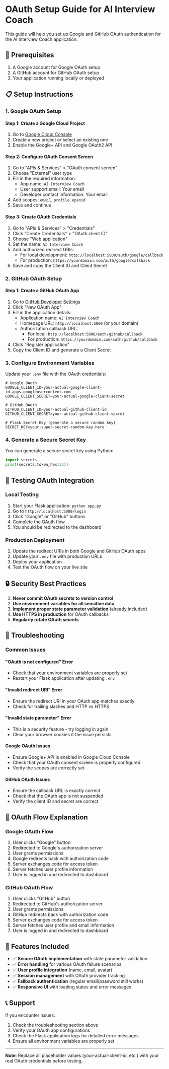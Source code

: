 # OAuth Setup Guide for AI Interview Coach

This guide will help you set up Google and GitHub OAuth authentication for the AI Interview Coach application.

## 🔧 Prerequisites

1. A Google account for Google OAuth setup
2. A GitHub account for GitHub OAuth setup
3. Your application running locally or deployed

## 📋 Setup Instructions

### 1. Google OAuth Setup

#### Step 1: Create a Google Cloud Project
1. Go to [Google Cloud Console](https://console.cloud.google.com/)
2. Create a new project or select an existing one
3. Enable the Google+ API and Google OAuth2 API

#### Step 2: Configure OAuth Consent Screen
1. Go to "APIs & Services" > "OAuth consent screen"
2. Choose "External" user type
3. Fill in the required information:
   - App name: `AI Interview Coach`
   - User support email: Your email
   - Developer contact information: Your email
4. Add scopes: `email`, `profile`, `openid`
5. Save and continue

#### Step 3: Create OAuth Credentials
1. Go to "APIs & Services" > "Credentials"
2. Click "Create Credentials" > "OAuth client ID"
3. Choose "Web application"
4. Set the name: `AI Interview Coach`
5. Add authorized redirect URIs:
   - For local development: `http://localhost:5000/auth/google/callback`
   - For production: `https://yourdomain.com/auth/google/callback`
6. Save and copy the Client ID and Client Secret

### 2. GitHub OAuth Setup

#### Step 1: Create a GitHub OAuth App
1. Go to [GitHub Developer Settings](https://github.com/settings/developers)
2. Click "New OAuth App"
3. Fill in the application details:
   - Application name: `AI Interview Coach`
   - Homepage URL: `http://localhost:5000` (or your domain)
   - Authorization callback URL: 
     - For local: `http://localhost:5000/auth/github/callback`
     - For production: `https://yourdomain.com/auth/github/callback`
4. Click "Register application"
5. Copy the Client ID and generate a Client Secret

### 3. Configure Environment Variables

Update your `.env` file with the OAuth credentials:

```env
# Google OAuth
GOOGLE_CLIENT_ID=your-actual-google-client-id.apps.googleusercontent.com
GOOGLE_CLIENT_SECRET=your-actual-google-client-secret

# GitHub OAuth
GITHUB_CLIENT_ID=your-actual-github-client-id
GITHUB_CLIENT_SECRET=your-actual-github-client-secret

# Flask Secret Key (generate a secure random key)
SECRET_KEY=your-super-secret-random-key-here
```

### 4. Generate a Secure Secret Key

You can generate a secure secret key using Python:

```python
import secrets
print(secrets.token_hex(32))
```

## 🚀 Testing OAuth Integration

### Local Testing
1. Start your Flask application: `python app.py`
2. Go to `http://localhost:5000/login`
3. Click "Google" or "GitHub" buttons
4. Complete the OAuth flow
5. You should be redirected to the dashboard

### Production Deployment
1. Update the redirect URIs in both Google and GitHub OAuth apps
2. Update your `.env` file with production URLs
3. Deploy your application
4. Test the OAuth flow on your live site

## 🔒 Security Best Practices

1. **Never commit OAuth secrets to version control**
2. **Use environment variables for all sensitive data**
3. **Implement proper state parameter validation** (already included)
4. **Use HTTPS in production** for OAuth callbacks
5. **Regularly rotate OAuth secrets**

## 🐛 Troubleshooting

### Common Issues

#### "OAuth is not configured" Error
- Check that your environment variables are properly set
- Restart your Flask application after updating `.env`

#### "Invalid redirect URI" Error
- Ensure the redirect URI in your OAuth app matches exactly
- Check for trailing slashes and HTTP vs HTTPS

#### "Invalid state parameter" Error
- This is a security feature - try logging in again
- Clear your browser cookies if the issue persists

#### Google OAuth Issues
- Ensure Google+ API is enabled in Google Cloud Console
- Check that your OAuth consent screen is properly configured
- Verify the scopes are correctly set

#### GitHub OAuth Issues
- Ensure the callback URL is exactly correct
- Check that the OAuth app is not suspended
- Verify the client ID and secret are correct

## 📝 OAuth Flow Explanation

### Google OAuth Flow
1. User clicks "Google" button
2. Redirected to Google's authorization server
3. User grants permissions
4. Google redirects back with authorization code
5. Server exchanges code for access token
6. Server fetches user profile information
7. User is logged in and redirected to dashboard

### GitHub OAuth Flow
1. User clicks "GitHub" button
2. Redirected to GitHub's authorization server
3. User grants permissions
4. GitHub redirects back with authorization code
5. Server exchanges code for access token
6. Server fetches user profile and email information
7. User is logged in and redirected to dashboard

## 🎯 Features Included

- ✅ **Secure OAuth implementation** with state parameter validation
- ✅ **Error handling** for various OAuth failure scenarios
- ✅ **User profile integration** (name, email, avatar)
- ✅ **Session management** with OAuth provider tracking
- ✅ **Fallback authentication** (regular email/password still works)
- ✅ **Responsive UI** with loading states and error messages

## 📞 Support

If you encounter issues:
1. Check the troubleshooting section above
2. Verify your OAuth app configurations
3. Check the Flask application logs for detailed error messages
4. Ensure all environment variables are properly set

---

**Note**: Replace all placeholder values (your-actual-client-id, etc.) with your real OAuth credentials before testing.